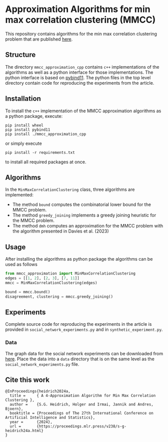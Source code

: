 # Approximation Algorithms for min max correlation clustering (MMCC)

This repository contains algorithms for the min max correlation clustering problem that are published [here](https://proceedings.mlr.press/v238/s-g-heidrich24a.html).

## Structure

The directory `mmcc_approximation_cpp` contains `c++` implementations of the algorithms 
as well as a python interface for those implementations. 
The python interface is based on [pybind11](https://pybind11.readthedocs.io/en/stable/index.html).
The python files in the top level directory contain code for reproducing the experiments from the article.

## Installation

To install the `c++` implementation of the MMCC approximation algorithms as a python package, execute:
```
pip install wheel
pip install pybind11
pip install ./mmcc_approximation_cpp
```
or simply execute
```
pip install -r requirements.txt
```
to install all required packages at once.

## Algorithms

In the `MinMaxCorrelationClustering` class, three algorithms are implemented:
- The method `bound` computes the combinatorial lower bound for the MMCC problem.
- The method `greedy_joining` implements a greedy joining heuristic for the MMCC problem.
- The method `dmh` computes an approximation for the MMCC problem with the algorithm presented in Davies et al. (2023) 


## Usage
After installing the algorithms as python package the algorithms can be used as follows
```python
from mmcc_approximation import MinMaxCorrelationClustering
edges = [[1, 2], [2, 3], [7, 11]]
mmcc = MinMaxCorrelationClustering(edges)

bound = mmcc.bound()
disagreement, clustering = mmcc.greedy_joining()
```

## Experiments

Complete source code for reproducing the experiments in the article is provided in `social_network_experiments.py` and
in `synthetic_experiment.py`.

### Data
The graph data for the social network experiments can be downloaded from [here](https://snap.stanford.edu/data/).
Place the data into a `data` directory that is on the same level as the `social_network_experiments.py` file.


## Cite this work

```
@InProceedings{heidrich2024a,
  title = 	  { A 4-Approximation Algorithm for Min Max Correlation Clustering },
  author =    {S.G. Heidrich, Holger and Irmai, Jannik and Andres, Bjoern},
  booktitle = {Proceedings of The 27th International Conference on Artificial Intelligence and Statistics},
  year = 	  {2024},
  url = 	  {https://proceedings.mlr.press/v238/s-g-heidrich24a.html}
}
```
